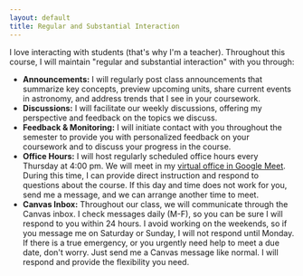 ```yaml
---
layout: default
title: Regular and Substantial Interaction
---
```

I love interacting with students (that's why I'm a teacher). Throughout this course, I will maintain "regular and substantial interaction" with you through:  
- **Announcements:** I will regularly post class announcements that summarize key concepts, preview upcoming units, share current events in astronomy, and address trends that I see in your coursework. 
- **Discussions:** I will facilitate our weekly discussions, offering my perspective and feedback on the topics we discuss.
- **Feedback & Monitoring:** I will initiate contact with you throughout the semester to provide you with personalized feedback on your coursework and to discuss your progress in the course.
- **Office Hours:** I will host regularly scheduled office hours every Thursday at 4:00 pm.  We will meet in my [virtual office in Google Meet](https://meet.google.com/yoc-sytg-mvb). During this time, I can provide direct instruction and respond to questions about the course. If this day and time does not work for you, send me a message, and we can arrange another time to meet.
- **Canvas Inbox:** Throughout our class, we will communicate through the Canvas inbox. I check messages daily (M-F), so you can be sure I will respond to you within 24 hours. I avoid working on the weekends, so if you message me on Saturday or Sunday, I will not respond until Monday. If there is a true emergency, or you urgently need help to meet a due date, don't worry. Just send me a Canvas message like normal. I will respond and provide the flexibility you need.
